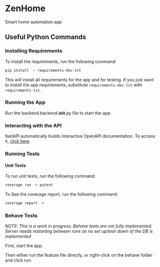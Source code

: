 # ZenHome
Smart home automation app

## Useful Python Commands

### Installing Requirements

To install the requirements, run the following command:

```bash
pip install -r requirements-dev.txt
```
This will install all requirements for the app and for testing. If you just want to install the app requirements, substitute `requirements-dev.txt` with `requirements.txt`.

### Running the App

Run the backend.backend.__init__.py file to start the app.

### Interacting with the API

fastAPI automatically builds interactive OpenAPI documentation. To access it, [click here](http://localhost:8000/docs).

### Running Tests

#### Unit Tests

To run unit tests, run the following command:

```bash     
coverage run -m pytest
```

To See the coverage report, run the following command:

```bash
coverage report -m
```

### Behave Tests
*NOTE: This is a work in progress. Behave tests are not fully implemented. Server needs restarting between runs as no set up/tear down of the DB is implemented*

First, start the app.

Then either run the feature file directly, or right-click on the behave folder and click run.
